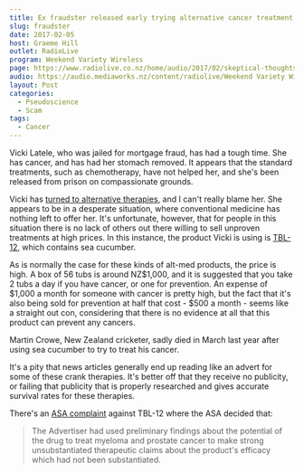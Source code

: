 ```yaml
---
title: Ex fraudster released early trying alternative cancer treatment
slug: fraudster
date: 2017-02-05
host: Graeme Hill
outlet: RadioLive
program: Weekend Variety Wireless
page: https://www.radiolive.co.nz/home/audio/2017/02/skeptical-thoughts-with-mark-honeychurch.html
audio: https://audio.mediaworks.nz/content/radiolive/Weekend Variety Wireless/Feb 2017/05_02_17_Honeychurch.mp3
layout: Post
categories:
  - Pseudoscience
  - Scam
tags:
  - Cancer
---
```


Vicki Latele, who was jailed for mortgage fraud, has had a tough time. She has cancer, and has had her stomach removed. It appears that the standard treatments, such as chemotherapy, have not helped her, and she's been released from prison on compassionate grounds.

<!-- more -->

Vicki has [turned to alternative therapies](http://www.nzherald.co.nz/nz/news/article.cfm?c_id=1&objectid=11793257), and I can't really blame her. She appears to be in a desperate situation, where conventional medicine has nothing left to offer her. It's unfortunate, however, that for people in this situation there is no lack of others out there willing to sell unproven treatments at high prices. In this instance, the product Vicki is using is [TBL-12](http://www.tbl12.com/), which contains sea cucumber.

As is normally the case for these kinds of alt-med products, the price is high. A box of 56 tubs is around NZ$1,000, and it is suggested that you take 2 tubs a day if you have cancer, or one for prevention. An expense of $1,000 a month for someone with cancer is pretty high, but the fact that it's also being sold for prevention at half that cost - $500 a month - seems like a straight out con, considering that there is no evidence at all that this product can prevent any cancers.

Martin Crowe, New Zealand cricketer, sadly died in March last year after using sea cucumber to try to treat his cancer.

It's a pity that news articles generally end up reading like an advert for some of these crank therapies. It's better off that they receive no publicity, or failing that publicity that is properly researched and gives accurate survival rates for these therapies.

There's an [ASA complaint](http://old.asa.co.nz/decision_file.php?ascbnumber=15135) against TBL-12 where the ASA decided that:

> The Advertiser had used preliminary findings about the potential of the drug to treat myeloma and prostate cancer to make strong unsubstantiated therapeutic claims about the product's efficacy which had not been substantiated.

